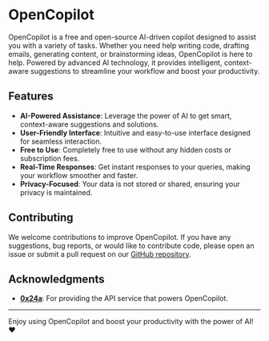 # OpenCopilot

OpenCopilot is a free and open-source AI-driven copilot designed to assist you with a variety of tasks.  Whether you need help writing code, drafting emails, generating content, or brainstorming ideas, OpenCopilot is here to help.  Powered by advanced AI technology, it provides intelligent, context-aware suggestions to streamline your workflow and boost your productivity.

## Features

- **AI-Powered Assistance**: Leverage the power of AI to get smart, context-aware suggestions and solutions.
- **User-Friendly Interface**: Intuitive and easy-to-use interface designed for seamless interaction.
- **Free to Use**: Completely free to use without any hidden costs or subscription fees.
- **Real-Time Responses**: Get instant responses to your queries, making your workflow smoother and faster.
- **Privacy-Focused**: Your data is not stored or shared, ensuring your privacy is maintained.

## Contributing

We welcome contributions to improve OpenCopilot.  If you have any suggestions, bug reports, or would like to contribute code, please open an issue or submit a pull request on our [GitHub repository](https://github.com/Chihaya-Yuka/OpenCopilot).

## Acknowledgments

- **[0x24a](https://github.com/0x24a)**: For providing the API service that powers OpenCopilot.

---

Enjoy using OpenCopilot and boost your productivity with the power of AI!  ❤
